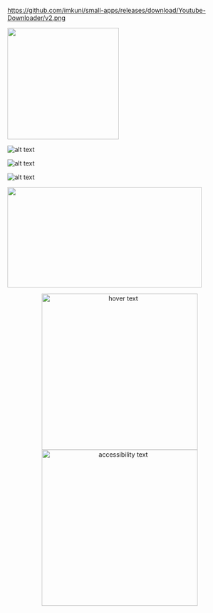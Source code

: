 https://github.com/imkuni/small-apps/releases/download/Youtube-Downloader/v2.png

<img src="https://github.com/imkuni/small-apps/releases/download/Youtube-Downloader/v2.png" width="250">

![alt text](http://url/to/img.png)

![alt text](<img src="https://github.com/imkuni/small-apps/releases/download/Youtube-Downloader/v2.png" width="250">)

![alt text](src="https://github.com/imkuni/small-apps/releases/download/Youtube-Downloader/v2.png")

<p><img src="https://github.com/imkuni/small-apps/releases/download/Youtube-Downloader/v2.png" width="436" height="225" /></p>

<p align="center">
  <img src="https://github.com/imkuni/small-apps/releases/download/Youtube-Downloader/v2.png" width="350" title="hover text">
  <img src="https://github.com/imkuni/small-apps/releases/download/Youtube-Downloader/v2.png" width="350" alt="accessibility text">
</p>

